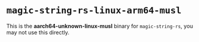 # `magic-string-rs-linux-arm64-musl`

This is the **aarch64-unknown-linux-musl** binary for `magic-string-rs`, you may not use this directly.
